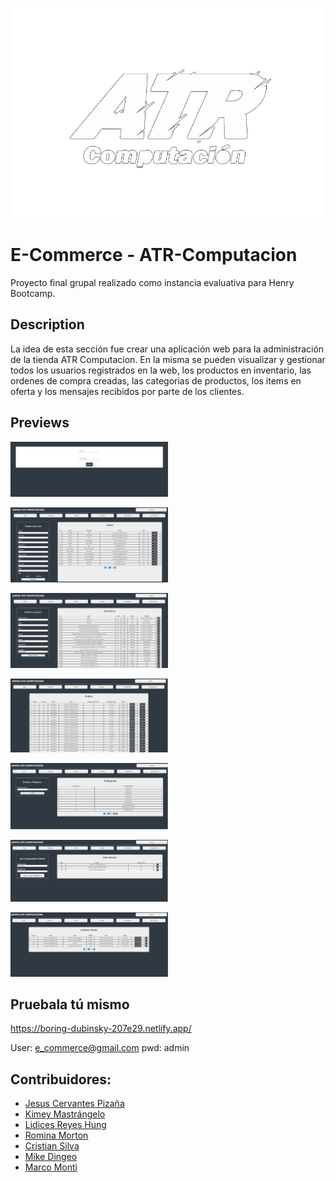 
<p align='left'>
    <img src='https://github.com/MontiMarco92/admin-pf-e-commerce/blob/main/logoTrazoN.ca39efe527a2204c13aa.png' </img>
</p>

# E-Commerce - ATR-Computacion
Proyecto final grupal realizado como instancia evaluativa para Henry Bootcamp.

## Description

La idea de esta sección fue crear una aplicación web para la administración de la tienda ATR Computacion. 
En la misma se pueden visualizar y gestionar todos los usuarios registrados en la web, los productos en inventario,
las ordenes de compra creadas, las categorias de productos, los items en oferta y los mensajes recibidos por parte
de los clientes.

## Previews

<p align='left'>
  <img src='https://github.com/MontiMarco92/admin-pf-e-commerce/blob/main/loginAdmin.png' width='50%'> </img>
</p>
<p align='left'>
  <img src='https://github.com/MontiMarco92/admin-pf-e-commerce/blob/main/usersAdmin.png' width='50%'></img>
</p>
<p align='left'>
  <img src='https://github.com/MontiMarco92/admin-pf-e-commerce/blob/main/InventoryAdmin.png' width='50%'></img>
</p>
<p align='left'>
  <img src='https://github.com/MontiMarco92/admin-pf-e-commerce/blob/main/OrdersAdmin.png' width='50%'></img>
</p>
<p align='left'>
  <img src='https://github.com/MontiMarco92/admin-pf-e-commerce/blob/main/CategoryAdmin.png' width='50%'></img>
</p>
<p align='left'>
  <img src='https://github.com/MontiMarco92/admin-pf-e-commerce/blob/main/SaleBannerAdmin.png' width='50%'></img>
</p>
<p align='left'>
  <img src='https://github.com/MontiMarco92/admin-pf-e-commerce/blob/main/ContactAdmin.png' width='50%'></img>
</p>

## Pruebala tú mismo

https://boring-dubinsky-207e29.netlify.app/

User: e_commerce@gmail.com
pwd: admin

## Contribuidores: 

* [Jesus Cervantes Pizaña](https://github.com/Interactoma)
* [Kimey Mastrángelo](https://github.com/KimeyM)
* [Lidices Reyes Hung](https://github.com/LIDICES2021)
* [Romina Morton](https://github.com/Romana08)
* [Cristian Silva](https://github.com/silcoro)
* [Mike Dingeo](https://github.com/D1ng3o-Mk)
* [Marco Monti](https://github.com/MontiMarco92)
